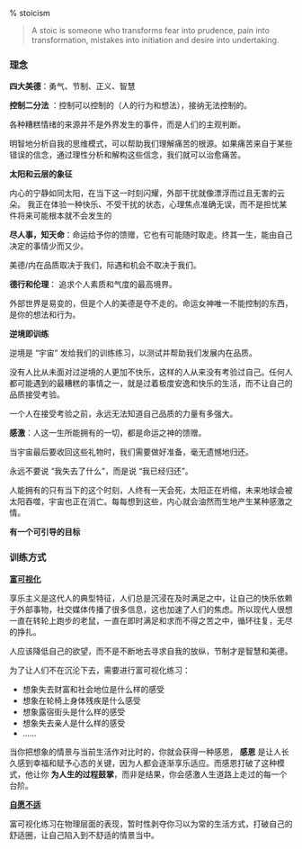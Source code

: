 % stoicism

> A stoic is someone who transforms fear into prudence, pain into transformation, mistakes into initiation and desire into undertaking.

### 理念

__四大美德__：勇气、节制、正义、智慧

__控制二分法__ ：控制可以控制的（人的行为和想法），接纳无法控制的。

各种糟糕情绪的来源并不是外界发生的事件，而是人们的主观判断。

明智地分析自我的思维模式，可以帮助我们理解痛苦的根源。如果痛苦来自于某些错误的信念，通过理性分析和解构这些信念，我们就可以治愈痛苦。

__太阳和云层的象征__

内心的宁静如同太阳，在当下这一时刻闪耀，外部干扰就像漂浮而过且无害的云朵。 我正在体验一种快乐、不受干扰的状态，心理焦点准确无误，而不是担忧某件将来可能根本就不会发生的

__尽人事，知天命__：命运给予你的馈赠，它也有可能随时取走。终其一生，能由自己决定的事情少而又少。

美德/内在品质取决于我们，际遇和机会不取决于我们。

__德行和伦理__： 追求个人素质和气度的最高境界。

外部世界是易变的，但是个人的美德是夺不走的。命运女神唯一不能控制的东西，是你的想法和行为。

__逆境即训练__

逆境是 “宇宙” 发给我们的训练练习，以测试并帮助我们发展内在品质。

没有人比从未面对过逆境的人更加不快乐，这样的人从来没有考验过自己。任何人都可能遇到的最糟糕的事情之一，就是过着极度安逸和快乐的生活，而不让自己的品质接受考验。

一个人在接受考验之前，永远无法知道自己品质的力量有多强大。

__感激__：人这一生所能拥有的一切，都是命运之神的馈赠。

当宇宙最后要收回这些礼物时，我们需要做好准备，毫无遗憾地归还。

永远不要说 “我失去了什么”，而是说 “我已经归还”。

人能拥有的只有当下的这个时刻，人终有一天会死，太阳正在坍缩，未来地球会被太阳吞噬，宇宙也正在消亡。每每想到这些，内心就会油然而生地产生某种感激之情。

__有一个可引导的目标__

### 训练方式

<b><u>富可视化</u></b>

享乐主义是这代人的典型特征，人们总是沉浸在及时满足之中，让自己的快乐依赖于外部事物，社交媒体传播了很多信息，这也加速了人们的焦虑。所以现代人很想一直在转轮上跑步的老鼠，一直在即时满足和求而不得之苦之中，循环往复，无尽的挣扎。

人应该降低自己的欲望，而不是不断地去寻求自我的放纵，节制才是智慧和美德。

为了让人们不在沉沦下去，需要进行富可视化练习：

- 想象失去财富和社会地位是什么样的感受
- 想象在轮椅上身体残疾是什么感受
- 想象露宿街头是什么样的感受
- 想象失去亲人是什么样的感受
- ......

当你把想象的情景与当前生活作对比时的，你就会获得一种感恩， __感恩__ 是让人长久感到幸福和赋予心态的关键，因为人都会逐渐享乐适应。而感恩打破了这种模式，他让你 __为人生的过程鼓掌__，而非是结果，你会感激人生道路上走过的每一个台阶。

<b><u>自愿不适</u></b>

富可视化练习在物理层面的表现，暂时性剥夺你习以为常的生活方式，打破自己的舒适圈，让自己陷入到不舒适的情景当中。
